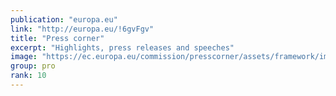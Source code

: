 ```yaml
---
publication: "europa.eu"
link: "http://europa.eu/!6gvFgv"
title: "Press corner"
excerpt: "Highlights, press releases and speeches"
image: "https://ec.europa.eu/commission/presscorner/assets/framework/images/logo/ec_logo.png"
group: pro
rank: 10
---
```

